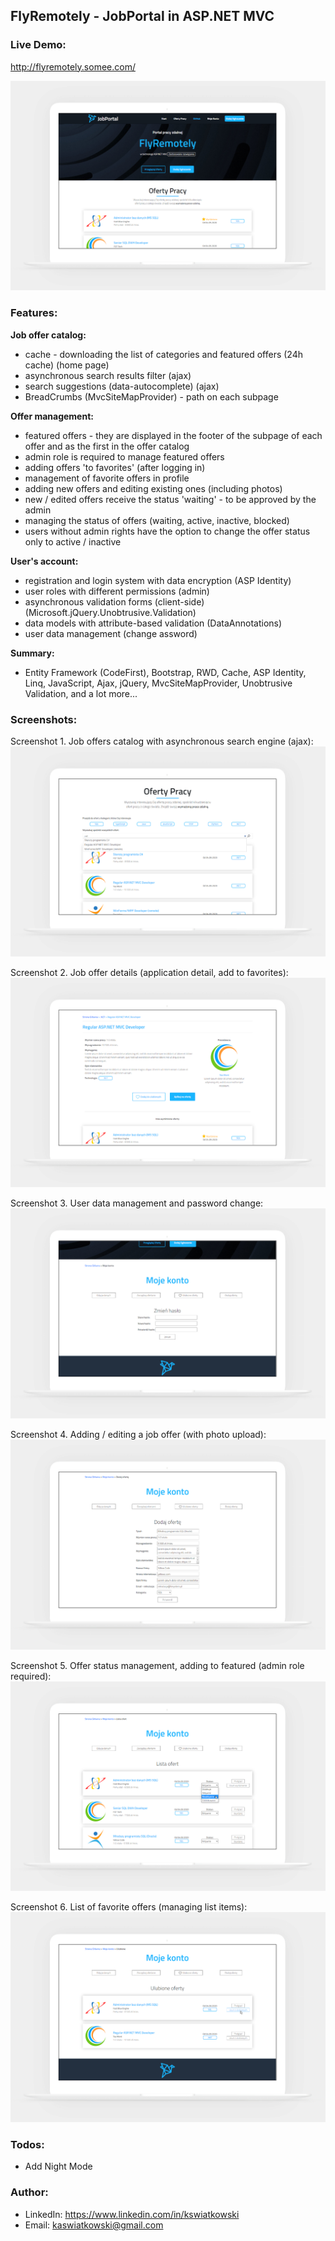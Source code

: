 ## FlyRemotely - JobPortal in ASP.NET MVC
### Live Demo: 
http://flyremotely.somee.com/

![](Screenshots/screenshot%20(1).png)

### Features:

**Job offer catalog:**
 - cache - downloading the list of categories and featured offers (24h cache) (home page)
 - asynchronous search results filter (ajax)
 - search suggestions (data-autocomplete) (ajax)
 - BreadCrumbs (MvcSiteMapProvider) - path on each subpage
 
**Offer management:**
 - featured offers - they are displayed in the footer of the subpage of each offer and as the first in the offer catalog
 - admin role is required to manage featured offers
 - adding offers 'to favorites' (after logging in)
 - management of favorite offers in profile
 - adding new offers and editing existing ones (including photos)
 - new / edited offers receive the status 'waiting' - to be approved by the admin
 - managing the status of offers (waiting, active, inactive, blocked)
 - users without admin rights have the option to change the offer status only to active / inactive

**User's account:**
 - registration and login system with data encryption (ASP Identity)
 - user roles with different permissions (admin)
 - asynchronous validation forms (client-side) (Microsoft.jQuery.Unobtrusive.Validation)
 - data models with attribute-based validation (DataAnnotations)
 - user data management (change assword)

**Summary:**
  - Entity Framework (CodeFirst), Bootstrap, RWD, Cache, ASP Identity, Linq, JavaScript, Ajax, jQuery, MvcSiteMapProvider, Unobtrusive Validation, and a lot more...

### Screenshots:
Screenshot 1. Job  offers catalog with asynchronous search engine (ajax):
![](Screenshots/screenshot%20(2).png)

Screenshot 2. Job offer details (application detail, add to favorites):
![](Screenshots/screenshot%20(3).png)

Screenshot 3. User data management and password change:
![](Screenshots/screenshot%20(4).png)

Screenshot 4. Adding / editing a job offer (with photo upload):
![](Screenshots/screenshot%20(5).png)

Screenshot 5. Offer status management, adding to featured (admin role required):
![](Screenshots/screenshot%20(6).png)

Screenshot 6. List of favorite offers (managing list items):
![](Screenshots/screenshot%20(7).png)

### Todos:

 - Add Night Mode
 
 ### Author:
 - LinkedIn: https://www.linkedin.com/in/kswiatkowski
 - Email: kaswiatkowski@gmail.com
